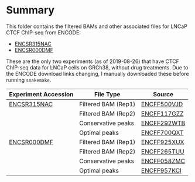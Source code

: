 # Summary

This folder contains the filtered BAMs and other associated files for LNCaP CTCF ChIP-seq from ENCODE:

* [ENCSR315NAC](https://www.encodeproject.org/experiments/ENCSR315NAC/)
* [ENCSR000DMF](https://www.encodeproject.org/experiments/ENCSR000DMF/)

These are the only two experiments (as of 2019-08-26) that have CTCF ChIP-seq data for LNCaP cells on GRCh38, without drug treatments.
Due to the ENCODE download links changing, I manually downloaded these before running `snakemake`.

| Experiment Accession                                                  | File Type           | Source                                                                                       |
| --------------------------------------------------------------------- | ------------------- | -------------------------------------------------------------------------------------------- |
| [ENCSR315NAC](https://www.encodeproject.org/experiments/ENCSR315NAC/) | Filtered BAM (Rep1) | [ENCFF500VJD](https://www.encodeproject.org/files/ENCFF500VJD/@@download/ENCFF500VJD.bam)    |
|                                                                       | Filtered BAM (Rep2) | [ENCFF117GZZ](https://www.encodeproject.org/files/ENCFF117GZZ/@@download/ENCFF117GZZ.bam)    |
|                                                                       | Conservative peaks  | [ENCFF292WTB](https://www.encodeproject.org/files/ENCFF292WTB/@@download/ENCFF292WTB.bigBed) |
|                                                                       | Optimal peaks       | [ENCFF700QXT](https://www.encodeproject.org/files/ENCFF700QXT/@@download/ENCFF700QXT.bigBed) |
| [ENCSR000DMF](https://www.encodeproject.org/experiments/ENCSR000DMF/) | Filtered BAM (Rep1) | [ENCFF925XUX](https://www.encodeproject.org/files/ENCFF925XUX/@@download/ENCFF925XUX.bam)    |
|                                                                       | Filtered BAM (Rep2) | [ENCFF265TUU](https://www.encodeproject.org/files/ENCFF265TUU/@@download/ENCFF265TUU.bam)    |
|                                                                       | Conservative peaks  | [ENCFF058ZMC](https://www.encodeproject.org/files/ENCFF058ZMC/@@download/ENCFF058ZMC.bigBed) |
|                                                                       | Optimal peaks       | [ENCFF957KCI](https://www.encodeproject.org/files/ENCFF957KCI/@@download/ENCFF957KCI.bigBed) |
